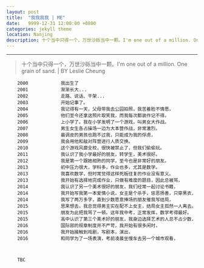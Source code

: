 ```yaml
---
layout: post
title:  "我我我我 | ME"
date:   9999-12-31 12:00:00 +0800
categories: jekyll theme
location: Nanjing
description: 十个当中只得一个，万世沙砾当中一颗。I'm one out of a million. One grain of sand.
---
```

---


> 十个当中只得一个，万世沙砾当中一颗。I'm one out of a million. One grain of sand.
> | BY Leslie Cheung


        2000            我出生了
        2001            渐渐长大...
        2002            走路、说话、干架...
        2003            开始记事了。
        2004            我记得有一天，父母带我去公园拍照，我苦着脸不情愿，
        2005            他们至今还拿这照片取笑我，而我每次都装作记不得。
        2006            上小学了。我在小学发明了一个游戏，叫男女大作战。
        2007            男生女生各占操场一边为大本营作战，非常激烈。
        2008            最调皮的男孩也跑不过我，只能成为我的俘虏，
        2009            我会用他和敌对阵营进行人质交换。
        2010            这个游戏风靡全校，很快被禁止了，但我们偷偷玩。
        2011            我认识了我小学最好的朋友，转学生，美术很好。
        2012            我是第一个跟她相熟的同学，至今也是非常好的朋友。
        2013            初中压力很大，学科多，作业也多，尤其是数学。
        2013            我喜欢数学，但时常觉得这样死板往复的作业没有意义。
        2013            我开始有选择地完成作业，只做有难度的题目，因此总被骂，
        2014            我认识了另一个美术很好的朋友，我们经常一起讨论书籍，
        2014            我开始写我第一本爱情小说，女主是个杀手，惩恶扬善，只穿黑衣，
        2014            我写了两万多字，直到少数愿意捧场的朋友催我写结局，
        2015            思来想去，我总觉得男主实在配不上女主，结局女主孤然一人离去。
        2015            朋友为此把我骂了一顿。这年我中考，正常发挥，数学考得最好。
        2015            高中认识了第三个美术好的朋友，我身边选择艺术的人总不占少数，
        2016            国际部的规章制度并不严苛，我开始有很多闲时，
        2016            我开始接触到戏剧，写剧本，演出，
        2016            和同学为了一场表演，考前凌晨坐慢车去另一个城市观看，
        
        
        
        TBC
                              
        
